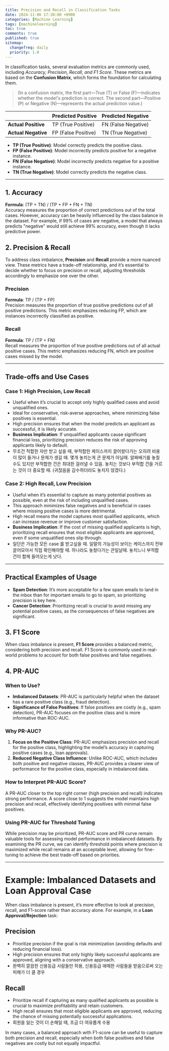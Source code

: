 ```yaml
---
title: Precision and Recall in Classification Tasks
date: 2024-11-06 17:30:00 +0900
categories: [Machine Learning]
tags: [machinelearning]
toc: true
comments: true
published: true
sitemap:
  changefreq: daily
  priority: 1.0
---
```


In classification tasks, several evaluation metrics are commonly used, including *Accuracy, Precision, Recall, and F1 Score*. These metrics are based on the **Confusion Matrix**, which forms the foundation for calculating them.

> (In a confusion matrix, the first part—True (T) or False (F)—indicates whether the model's prediction is correct. The second part—Positive (P) or Negative (N)—represents the actual prediction value.)

|  | Predicted Positive | Predicted Negative |
|---|---------------------|---------------------|
| **Actual Positive** | TP (True Positive) | FN (False Negative) |
| **Actual Negative** | FP (False Positive) | TN (True Negative) |

- **TP (True Positive)**: Model correctly predicts the positive class.
- **FP (False Positive)**: Model incorrectly predicts positive for a negative instance.
- **FN (False Negative)**: Model incorrectly predicts negative for a positive instance.
- **TN (True Negative)**: Model correctly predicts the negative class.

---

## 1. Accuracy
**Formula**: (TP + TN) / (TP + FP + FN + TN)  
Accuracy measures the proportion of correct predictions out of the total cases. However, accuracy can be heavily influenced by the class balance in the dataset. For example, if 99% of cases are negative, a model that always predicts "negative" would still achieve 99% accuracy, even though it lacks predictive power.

## 2. Precision & Recall
To address class imbalance, **Precision** and **Recall** provide a more nuanced view. These metrics have a trade-off relationship, and it’s essential to decide whether to focus on precision or recall, adjusting thresholds accordingly to emphasize one over the other.

### Precision
**Formula**: TP / (TP + FP)  
Precision measures the proportion of true positive predictions out of all positive predictions. This metric emphasizes reducing FP, which are instances incorrectly classified as positive.

### Recall
**Formula**: TP / (TP + FN)  
Recall measures the proportion of true positive predictions out of all actual positive cases. This metric emphasizes reducing FN, which are positive cases missed by the model.

---

## Trade-offs and Use Cases

### Case 1: High Precision, Low Recall
- Useful when it’s crucial to accept only highly qualified cases and avoid unqualified ones.
- Ideal for conservative, risk-averse approaches, where minimizing false positives is essential.
- High precision ensures that when the model predicts an applicant as successful, it is likely accurate.
- **Business Implication**: If unqualified applicants cause significant financial loss, prioritizing precision reduces the risk of approving applicants likely to default.
- 무조건 적합한 자만 받고 싶을 때, 부적합한 케이스까지 끌어왔다가는 오히려 비용이 많이 들거나 문제가 생길 때. 몇개 놓치는게 큰 문제가 아닐때. 알짜배기를 놓칠 수도 있지만 부적합한 건은 최대한 걸러낼 수 있음. 놓치는 것보다 부적합 건을 거르는 것이 더 중요할 때. (귀찮음을 감수하더라도 놓치지 않겠다.)

### Case 2: High Recall, Low Precision
- Useful when it’s essential to capture as many potential positives as possible, even at the risk of including unqualified cases.
- This approach minimizes false negatives and is beneficial in cases where missing positive cases is more detrimental.
- High recall means the model captures most qualified applicants, which can increase revenue or improve customer satisfaction.
- **Business Implication**: If the cost of missing qualified applicants is high, prioritizing recall ensures that most eligible applicants are approved, even if some unqualified ones slip through.
- 일단은 가능한 모든 case 를 받고싶을 때. 일말의 가능성이 보이는 케이스까지 전부 끌어모아서 직접 확인해야할 때. 하나라도 놓쳤다가는 큰일날때. 놓치느니 부적합 건이 함께 들어오는게 낫다.

---

## Practical Examples of Usage
- **Spam Detection**: It’s more acceptable for a few spam emails to land in the inbox than for important emails to go to spam, so prioritizing precision is key here.
- **Cancer Detection**: Prioritizing recall is crucial to avoid missing any potential positive cases, as the consequences of false negatives are significant.

## 3. F1 Score
When class imbalance is present, **F1 Score** provides a balanced metric, considering both precision and recall. F1 Score is commonly used in real-world problems to account for both false positives and false negatives.

## 4. PR-AUC
### When to Use?
- **Imbalanced Datasets**: PR-AUC is particularly helpful when the dataset has a rare positive class (e.g., fraud detection).
- **Significance of False Positives**: If false positives are costly (e.g., spam detection), PR-AUC focuses on the positive class and is more informative than ROC-AUC.

### Why PR-AUC?
1. **Focus on the Positive Class**: PR-AUC emphasizes precision and recall for the positive class, highlighting the model’s accuracy in capturing positive cases (e.g., loan approvals).
2. **Reduced Negative Class Influence**: Unlike ROC-AUC, which includes both positive and negative classes, PR-AUC provides a clearer view of performance for the positive class, especially in imbalanced data.

### How to Interpret PR-AUC Score?
A PR-AUC closer to the top right corner (high precision and recall) indicates strong performance. A score close to 1 suggests the model maintains high precision and recall, effectively identifying positives with minimal false positives.

### Using PR-AUC for Threshold Tuning
While precision may be prioritized, PR-AUC score and PR curve remain valuable tools for assessing model performance in imbalanced datasets. By examining the PR curve, we can identify threshold points where precision is maximized while recall remains at an acceptable level, allowing for fine-tuning to achieve the best trade-off based on priorities.

---

# Example: Imbalanced Datasets and Loan Approval Case

When class imbalance is present, it’s more effective to look at precision, recall, and F1-score rather than accuracy alone. For example, in a **Loan Approval/Rejection** task:

## Precision
- Prioritize precision if the goal is risk minimization (avoiding defaults and reducing financial loss).
- High precision ensures that only highly likely successful applicants are approved, aligning with a conservative approach.
- 완벽히 깔끔한 신용등급 사람들만 허용, 신용등급 애매한 사람들을 받음으로써 오는 피해가 더 클 경우


## Recall
- Prioritize recall if capturing as many qualified applicants as possible is crucial to maximize profitability and retain customers.
- High recall ensures that most eligible applicants are approved, reducing the chance of missing potentially successful applications.
- 회원을 잃는 것이 더 손해일 때, 조금 더 여유롭게 수용

In many cases, a balanced approach with F1-score can be useful to capture both precision and recall, especially when both false positives and false negatives are costly but not equally impactful.